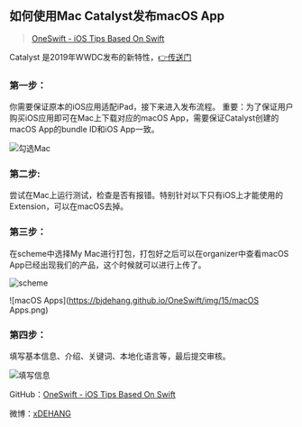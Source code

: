 ## 如何使用Mac Catalyst发布macOS App

> [OneSwift - iOS Tips Based On Swift](https://bjdehang.github.io/OneSwift)


Catalyst 是2019年WWDC发布的新特性，[👉传送门](https://developer.apple.com/documentation/uikit/mac_catalyst)

### 第一步：
你需要保证原本的iOS应用适配iPad，接下来进入发布流程。
重要：为了保证用户购买iOS应用即可在Mac上下载对应的macOS App，需要保证Catalyst创建的macOS App的bundle ID和iOS App一致。

![勾选Mac](https://bjdehang.github.io/OneSwift/img/15/勾选Mac.png)

### 第二步: 
尝试在Mac上运行测试，检查是否有报错。特别针对以下只有iOS上才能使用的Extension，可以在macOS去掉。

### 第三步：
在scheme中选择My Mac进行打包，打包好之后可以在organizer中查看macOS App已经出现我们的产品，这个时候就可以进行上传了。

![scheme](https://bjdehang.github.io/OneSwift/img/15/scheme.png)

![macOS Apps](https://bjdehang.github.io/OneSwift/img/15/macOS Apps.png)

### 第四步：
填写基本信息、介绍、关键词、本地化语言等，最后提交审核。

![填写信息](https://bjdehang.github.io/OneSwift/img/15/填写信息.png)

GitHub：[OneSwift - iOS Tips Based On Swift](https://bjdehang.github.io/OneSwift)

微博：[xDEHANG](https://weibo.com/bujidehang)
